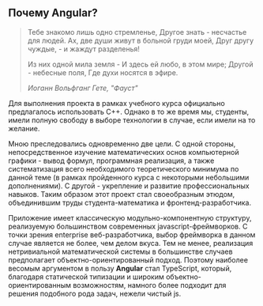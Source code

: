 ## Почему Angular?

<p align="right">

> Тебе знакомо лишь одно стремленье,
> Другое знать - несчастье для людей.
> Ах, две души живут в больной груди моей,
> Друг другу чуждые, - и жаждут разделенья!
>
> Из них одной мила земля -
> И здесь ей любо, в этом мире;
> Другой - небесные поля,
> Где духи носятся в эфире.
>
> *Иоганн Вольфганг Гете, "Фауст"*

</p>

Для выполнения проекта в рамках учебного курса официально предлагалось использовать C++. Однако в то же время мы, студенты, имели полную свободу в выборе технологии в случае, если имели на то желание.

Мною преследовались одновременно две цели. С одной стороны, непосредственное изучение математических основ компьютерной графики - вывод формул, программная реализация, а также систематизация всего необходимого теоретического минимума по данной теме (в рамках пройденного курса с некоторыми небольшими дополнениями). С другой - укрепление и развитие профессиональных навыков. Таким образом этот проект стал своеобразным этюдом, объединившим труды студента-математика и фронтенд-разработчика.

Приложение имеет классическую модульно-компонентную структуру, реализуемую большинством современных javascript-фреймворков. С точки зрения enterprise веб-разработчика, выбор фреймворка в данном случае является не более, чем делом вкуса. Тем не менее, реализация нетривиальной математической системы в большинстве случаев предполагает объектно-ориентированный подход. Поэтому наиболее весомым аргументом в пользу **Angular** стал TypeScript, который, благодаря статической типизации и широким объектно-ориентированным возможностям, намного более подходит для решения подобного рода задач, нежели чистый js.